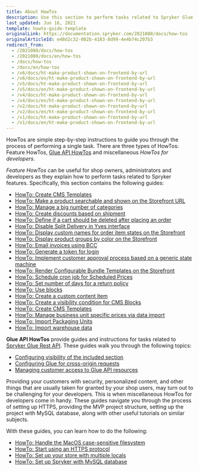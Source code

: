 ```yaml
---
title: About HowTos
description: Use this section to perform tasks related to Spryker Glue Rest API and Spryker features
last_updated: Jun 16, 2021
template: howto-guide-template
originalLink: https://documentation.spryker.com/2021080/docs/how-tos
originalArticleId: e48d2c32-082b-4183-8d99-4e4b74c207b3
redirect_from:
  - /2021080/docs/how-tos
  - /2021080/docs/en/how-tos
  - /docs/how-tos
  - /docs/en/how-tos
  - /v6/docs/ht-make-product-shown-on-frontend-by-url
  - /v6/docs/en/ht-make-product-shown-on-frontend-by-url
  - /v5/docs/ht-make-product-shown-on-frontend-by-url
  - /v5/docs/en/ht-make-product-shown-on-frontend-by-url
  - /v4/docs/ht-make-product-shown-on-frontend-by-url
  - /v4/docs/en/ht-make-product-shown-on-frontend-by-url
  - /v2/docs/ht-make-product-shown-on-frontend-by-url
  - /v2/docs/en/ht-make-product-shown-on-frontend-by-url
  - /v1/docs/ht-make-product-shown-on-frontend-by-url
  - /v1/docs/en/ht-make-product-shown-on-frontend-by-url
---
```


HowTos are simple step-by-step instructions to guide you through the process of performing a single task. There are three types of HowTos: Feature HowTos, [Glue API HowTos](/docs/scos/dev/tutorials-and-howtos/howtos/glue-api-howtos/glue-api-howtos.html) and miscellaneous *HowTos for developers*.

*Feature HowTos* can be useful for shop owners, administrators and developers as they explain how to perform tasks related to Spryker features. Specifically, this section contains the following guides:

* [HowTo: Create CMS Templates](/docs/scos/dev/tutorials-and-howtos/howtos/feature-howtos/cms/howto-create-cms-templates.html)
* [HowTo: Make a product searchable and shown on the Storefront URL](/docs/scos/dev/tutorials-and-howtos/howtos/feature-howtos/howto-make-a-product-searchable-and-shown-on-the-storefront.html)
* [HowTo: Manage a big number of categories](/docs/scos/dev/tutorials-and-howtos/howtos/feature-howtos/howto-manage-a-big-number-of-categories.html)
* [HowTo: Create discounts based on shipment](/docs/pbc/all/discount-management/tutorials-and-howtos/howto-create-discounts-based-on-shipment.html)
* [HowTo: Define if a cart should be deleted after placing an order](/docs/pbc/all/cart-and-checkout/tutorials-and-howtos/howto-define-if-a-cart-should-be-deleted-after-placing-an-order.html)
* [HowTo: Disable Split Delivery in Yves interface](/docs/scos/dev/tutorials-and-howtos/howtos/feature-howtos/howto-disable-split-delivery-in-yves-interface.html)
* [HowTo: Display custom names for order item states on the Storefront](/docs/scos/dev/tutorials-and-howtos/howtos/feature-howtos/howto-display-custom-names-for-order-item-states-on-the-storefront.html)
* [HowTo: Display product groups by color on the Storefront](/docs/scos/dev/tutorials-and-howtos/howtos/feature-howtos/howto-display-product-groups-by-color-on-the-storefront.html)
* [HowTo: Email invoices using BCC](/docs/scos/dev/tutorials-and-howtos/howtos/feature-howtos/howto-email-invoices-using-bcc.html)
* [HowTo: Generate a token for login](/docs/scos/dev/tutorials-and-howtos/howtos/feature-howtos/howto-generate-a-token-for-login.html)
* [HowTo: Implement customer approval process based on a generic state machine](/docs/scos/dev/tutorials-and-howtos/howtos/feature-howtos/howto-implement-customer-approval-process-based-on-a-generic-state-machine.html)
* [HowTo: Render Configurable Bundle Templates on the Storefront](/docs/scos/dev/tutorials-and-howtos/howtos/feature-howtos/howto-render-configurable-bundle-templates-in-the-storefront.html)
* [HowTo: Schedule cron job for Scheduled Prices](/docs/pbc/all/price-management/tutorials-and-howtos/howto-schedule-cron-job-for-scheduled-prices.html)
* [HowTo: Set number of days for a return policy](/docs/scos/dev/tutorials-and-howtos/howtos/feature-howtos/howto-set-number-of-days-for-a-return-policy.html)
* [HowTo: Use blocks](/docs/scos/dev/tutorials-and-howtos/howtos/feature-howtos/howto-use-blocks.html)
* [HowTo: Create a custom content item](/docs/scos/dev/tutorials-and-howtos/howtos/feature-howtos/cms/howto-create-a-custom-content-item.html)
* [HowTo: Create a visibility condition for CMS Blocks](/docs/scos/dev/tutorials-and-howtos/howtos/feature-howtos/cms/howto-create-a-visibility-condition-for-cms-blocks.html)
* [HowTo: Create CMS Templates](/docs/scos/dev/tutorials-and-howtos/howtos/feature-howtos/cms/howto-create-cms-templates.html)
* [HowTo: Manage business unit specific prices via data import](/docs/pbc/all/price-management/tutorials-and-howtos/howto-manage-business-unit-specific-prices-via-data-import.html)
* [HowTo: Import Packaging Units](/docs/scos/dev/tutorials-and-howtos/howtos/feature-howtos/data-imports/howto-import-packaging-units.html)
* [HowTo: Import warehouse data](/docs/scos/dev/tutorials-and-howtos/howtos/feature-howtos/data-imports/howto-import-warehouse-data.html)



**Glue API HowTos**  provide guides and instructions for tasks related to [Spryker Glue Rest API](/docs/scos/dev/glue-api-guides/{{site.version}}/glue-rest-api.html). These guides walk you through the following topics:

* [Configuring visibility of the included section](/docs/scos/dev/tutorials-and-howtos/howtos/glue-api-howtos/configuring-visibility-of-the-included-section.html)
* [Configuring Glue for cross-origin requests](/docs/scos/dev/tutorials-and-howtos/howtos/glue-api-howtos/configuring-glue-for-cross-origin-requests.html)
* [Managing customer access to Glue API resources](/docs/scos/dev/tutorials-and-howtos/howtos/glue-api-howtos/managing-customer-access-to-glue-api-resources.html)

Providing your customers with security, personalized content, and other things that are usually taken for granted by your shop users, may turn out to be challenging for your developers. This is when miscellaneous HowTos for developers come in handy. These guides navigate you through the process of setting up HTTPS, providing the MVP project structure, setting up the project with MySQL database, along with other useful tutorials on similar subjects.

With these guides, you can learn how to do the following:

* [HowTo: Handle the MacOS case-sensitive filesystem](/docs/scos/dev/tutorials-and-howtos/howtos/howto-handle-case-sensitive-file-system-on-mac-os.html)
* [HowTo: Start using an HTTPS protocol](/docs/scos/dev/tutorials-and-howtos/howtos/howto-force-https.html)
* [HowTo: Set up your store with multiple locals](/docs/scos/dev/tutorials-and-howtos/howtos/howto-set-up-stores-with-multiple-locales.html)
* [HowTo: Set up Spryker with MySQL database](/docs/scos/dev/tutorials-and-howtos/howtos/howto-set-up-spryker-with-mysql.html)
